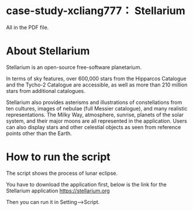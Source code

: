 # case-study-xcliang777： Stellarium

All in the PDF file.

# About Stellarium
Stellarium is an open-source free-software planetarium.

In terms of sky features, over 600,000 stars from the Hipparcos Catalogue and the Tycho-2 Catalogue are accessible, as well as more than 210 million stars from additional catalogues.

Stellarium also provides asterisms and illustrations of constellations from ten cultures, images of nebulae (full Messier catalogue), and many realistic representations. The Milky Way, atmosphere, sunrise, planets of the solar system, and their major moons are all represented in the application. Users can also display stars and other celestial objects as seen from reference points other than the Earth.

# How to run the script
The script shows the process of lunar eclipse.

You have to download the application first, below is the link for the Stellarium application
https://stellarium.org

Then you can run it in Setting-->Script.
